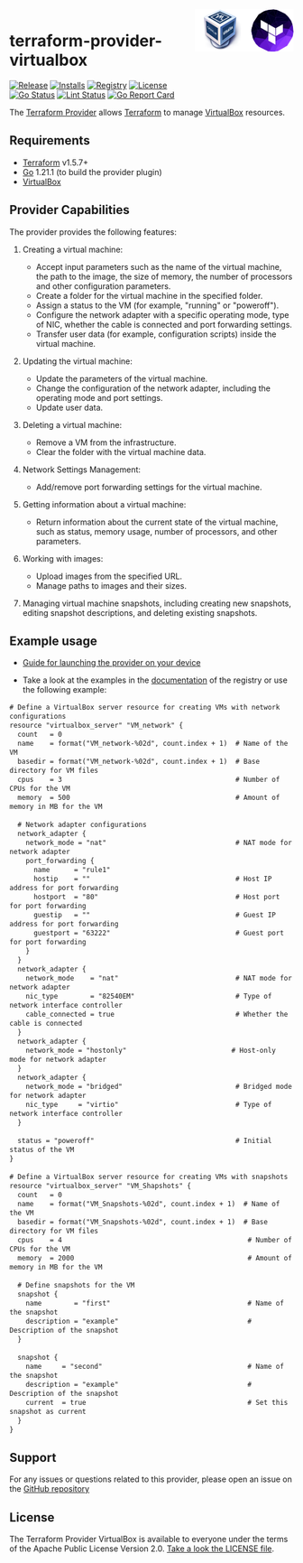 <!-- markdownlint-disable first-line-h1 no-inline-html -->
<a href="https://terraform.io">
    <img src="https://raw.githubusercontent.com/mixdone/terraform-provider-virtualbox/main/assets/terraform-logo.png" alt="Terraform logo" title="Terraform" align="right" height="75" />
</a>
<a href="https://www.virtualbox.org/">
    <img src="https://raw.githubusercontent.com/mixdone/terraform-provider-virtualbox/main/assets/vb-logo.png" alt="VirtualBox logo" title="VirtualBox" align="right" height="75" />
</a>

# terraform-provider-virtualbox

[![Release](https://img.shields.io/github/v/release/daria-barsukova/terraform-provider-virtualbox)](https://github.com/daria-barsukova/terraform-provider-virtualbox/releases)
[![Installs](https://img.shields.io/badge/dynamic/json?logo=terraform&label=installs&query=$.data.attributes.downloads&url=https%3A%2F%2Fregistry.terraform.io%2Fv2%2Fproviders%2F712)](https://registry.terraform.io/providers/daria-barsukova/virtualbox)
[![Registry](https://img.shields.io/badge/registry-doc%40latest-lightgrey?logo=terraform)](https://registry.terraform.io/providers/daria-barsukova/virtualbox/latest/docs)
[![License](https://img.shields.io/badge/license-Apache-blue.svg)](https://github.com/mixdone/terraform-provider-virtualbox/blob/main/LICENSE)  
[![Go Status](https://github.com/mixdone/terraform-provider-virtualbox/workflows/CI/badge.svg)](https://github.com/mixdone/terraform-provider-virtualbox/actions)
[![Lint Status](https://github.com/mixdone/terraform-provider-virtualbox/workflows/CodeQL/badge.svg)](https://github.com/mixdone/terraform-provider-virtualbox/actions)
[![Go Report Card](https://goreportcard.com/badge/github.com/mixdone/terraform-provider-virtualbox)](https://goreportcard.com/report/github.com/mixdone/terraform-provider-virtualbox)  

The [Terraform Provider](https://registry.terraform.io/providers/daria-barsukova/virtualbox/latest) allows [Terraform](https://terraform.io) to manage [VirtualBox](https://www.virtualbox.org/) resources.

## Requirements

-	[Terraform](https://www.terraform.io/downloads.html)  v1.5.7+
-	[Go](https://golang.org/doc/install) 1.21.1 (to build the provider plugin)
-  [VirtualBox](https://www.virtualbox.org/manual/ch02.html)

## Provider Capabilities

The provider provides the following features:

1. Creating a virtual machine:
   - Accept input parameters such as the name of the virtual machine, the path to the image, the size of memory, the number of processors and other configuration parameters.
   - Create a folder for the virtual machine in the specified folder.
   - Assign a status to the VM (for example, "running" or "poweroff").
   - Configure the network adapter with a specific operating mode, type of NIC, whether the cable is connected and port forwarding settings.
   - Transfer user data (for example, configuration scripts) inside the virtual machine.

2. Updating the virtual machine:
   - Update the parameters of the virtual machine.
   - Change the configuration of the network adapter, including the operating mode and port settings.
   - Update user data.

3. Deleting a virtual machine:
   - Remove a VM from the infrastructure.
   - Clear the folder with the virtual machine data.

4. Network Settings Management:
   - Add/remove port forwarding settings for the virtual machine.

5. Getting information about a virtual machine:
   - Return information about the current state of the virtual machine, such as status, memory usage, number of processors, and other parameters.

6. Working with images:
   - Upload images from the specified URL.
   - Manage paths to images and their sizes.
  
7. Managing virtual machine snapshots, including creating new snapshots, editing snapshot descriptions, and deleting existing snapshots.

## Example usage

* [Guide for launching the provider on your device ](https://github.com/mixdone/terraform-provider-virtualbox/blob/main/GUIDE.md)

* Take a look at the examples in the [documentation](https://registry.terraform.io/providers/daria-barsukova/virtualbox/latest/docs) of the registry or use the following example:

```hcl
# Define a VirtualBox server resource for creating VMs with network configurations
resource "virtualbox_server" "VM_network" {
  count   = 0
  name    = format("VM_network-%02d", count.index + 1)  # Name of the VM
  basedir = format("VM_network-%02d", count.index + 1)  # Base directory for VM files
  cpus    = 3                                           # Number of CPUs for the VM
  memory  = 500                                         # Amount of memory in MB for the VM

  # Network adapter configurations
  network_adapter {
    network_mode = "nat"                                # NAT mode for network adapter
    port_forwarding {
      name      = "rule1"
      hostip    = ""                                    # Host IP address for port forwarding
      hostport  = "80"                                  # Host port for port forwarding
      guestip   = ""                                    # Guest IP address for port forwarding
      guestport = "63222"                               # Guest port for port forwarding
    }
  }
  network_adapter {
    network_mode    = "nat"                             # NAT mode for network adapter
    nic_type        = "82540EM"                         # Type of network interface controller
    cable_connected = true                              # Whether the cable is connected
  }
  network_adapter {
    network_mode = "hostonly"                          # Host-only mode for network adapter
  }
  network_adapter {
    network_mode = "bridged"                            # Bridged mode for network adapter
    nic_type     = "virtio"                             # Type of network interface controller
  }

  status = "poweroff"                                   # Initial status of the VM
}

# Define a VirtualBox server resource for creating VMs with snapshots
resource "virtualbox_server" "VM_Shapshots" {
  count   = 0
  name    = format("VM_Snapshots-%02d", count.index + 1)  # Name of the VM
  basedir = format("VM_Snapshots-%02d", count.index + 1)  # Base directory for VM files
  cpus    = 4                                              # Number of CPUs for the VM
  memory  = 2000                                           # Amount of memory in MB for the VM

  # Define snapshots for the VM
  snapshot {
    name        = "first"                                  # Name of the snapshot
    description = "example"                                # Description of the snapshot
  }

  snapshot {
    name     = "second"                                    # Name of the snapshot
    description = "example"                                # Description of the snapshot
    current  = true                                        # Set this snapshot as current
  }
}
```

## Support
For any issues or questions related to this provider, please open an issue on the [GitHub repository](https://github.com/mixdone/terraform-provider-virtualbox)

## License

The Terraform Provider VirtualBox is available to everyone under the terms of the Apache Public License Version 2.0. [Take a look the LICENSE file](LICENSE).
